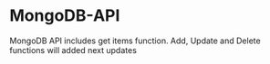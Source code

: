 # MongoDB-API
MongoDB API includes get items function. Add, Update and Delete functions will added next updates
